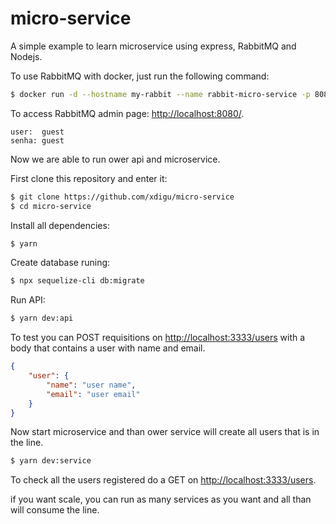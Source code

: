 # micro-service
A simple example to learn microservice using express, RabbitMQ and Nodejs.

To use RabbitMQ with docker, just run the following command:

``` sh
$ docker run -d --hostname my-rabbit --name rabbit-micro-service -p 8080:15672 -p 5672:5672 -p 25676:25676 rabbitmq:3-management
```

To access RabbitMQ admin page: [http://localhost:8080/](http://localhost:8080/).

```
user:  guest
senha: guest
```

Now we are able to run ower api and microservice.

First clone this repository and enter it:
``` sh
$ git clone https://github.com/xdigu/micro-service
$ cd micro-service
```

Install all dependencies:
``` sh
$ yarn
```

Create database runing:
``` sh
$ npx sequelize-cli db:migrate
```

Run API:
``` sh
$ yarn dev:api
```

To test you can POST requisitions on [http://localhost:3333/users](http://localhost:3333/users) with a body that contains a user with name and email.

``` json 
{
    "user": {
        "name": "user name",
        "email": "user email"
    }
}
```

Now start microservice and than ower service will create all users that is in the line.

``` sh
$ yarn dev:service
```

To check all the users registered do a GET on [http://localhost:3333/users](http://localhost:3333/users).

if you want scale, you can run as many services as you want and all than will consume the line.
